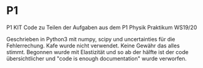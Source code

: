 # P1
P1 KIT 
Code zu Teilen der Aufgaben aus dem P1 Physik Praktikum WS19/20

Geschrieben in Python3 mit numpy, scipy und uncertainties für die Fehlerrechung. Kafe wurde nicht verwendet.
Keine Gewähr das alles stimmt.
Begonnen wurde mit Elastizität und so ab der hälfte ist der code übersichtlicher und "code is enough documentation" wurde verworfen. 
